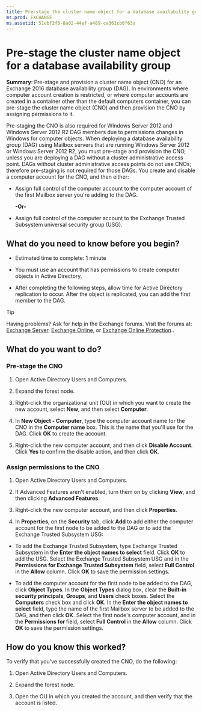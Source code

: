 ```yaml
---
title: Pre-stage the cluster name object for a database availability group
ms.prod: EXCHANGE
ms.assetid: 51ebf2f6-8a02-44ef-a489-ca361cb0f63a
---
```



# Pre-stage the cluster name object for a database availability group
 **Summary**: Pre-stage and provision a cluster name object (CNO) for an Exchange 2016 database availability group (DAG).
In environments where computer account creation is restricted, or where computer accounts are created in a container other than the default computers container, you can pre-stage the cluster name object (CNO) and then provision the CNO by assigning permissions to it.
  
    
    

Pre-staging the CNO is also required for Windows Server 2012 and Windows Server 2012 R2 DAG members due to permissions changes in Windows for computer objects. When deploying a database availability group (DAG) using Mailbox servers that are running Windows Server 2012 or Windows Server 2012 R2, you must pre-stage and provision the CNO, unless you are deploying a DAG without a cluster administrative access point. DAGs without cluster administrative access points do not use CNOs; therefore pre-staging is not required for those DAGs.
You create and disable a computer account for the CNO, and then either:
  
    
    


- Assign full control of the computer account to the computer account of the first Mailbox server you're adding to the DAG.
    
    **-Or-**
    
  
- Assign full control of the computer account to the Exchange Trusted Subsystem universal security group (USG).
    
  

## What do you need to know before you begin?


- Estimated time to complete: 1 minute
    
  
- You must use an account that has permissions to create computer objects in Active Directory.
    
  
- After completing the following steps, allow time for Active Directory replication to occur. After the object is replicated, you can add the first member to the DAG.
    
  

> [!TIP]
> Having problems? Ask for help in the Exchange forums. Visit the forums at:  [Exchange Server](https://go.microsoft.com/fwlink/p/?linkId=60612),  [Exchange Online](https://go.microsoft.com/fwlink/p/?linkId=267542), or  [Exchange Online Protection](https://go.microsoft.com/fwlink/p/?linkId=285351).. 
  
    
    


## What do you want to do?


  
    
    

### Pre-stage the CNO


1. Open Active Directory Users and Computers.
    
  
2. Expand the forest node.
    
  
3. Right-click the organizational unit (OU) in which you want to create the new account, select **New**, and then select **Computer**.
    
  
4. In **New Object - Computer**, type the computer account name for the CNO in the **Computer name** box. This is the name that you'll use for the DAG. Click **OK** to create the account.
    
  
5. Right-click the new computer account, and then click **Disable Account**. Click **Yes** to confirm the disable action, and then click **OK**.
    
  

### Assign permissions to the CNO


1. Open Active Directory Users and Computers.
    
  
2. If Advanced Features aren't enabled, turn them on by clicking **View**, and then clicking **Advanced Features**.
    
  
3. Right-click the new computer account, and then click **Properties**.
    
  
4. In **<Computer Name> Properties**, on the **Security** tab, click **Add** to add either the computer account for the first node to be added to the DAG or to add the Exchange Trusted Subsystem USG:
    
  - To add the Exchange Trusted Subsystem, type Exchange Trusted Subsystem in the **Enter the object names to select** field. Click **OK** to add the USG. Select the Exchange Trusted Subsystem USG and in the **Permissions for Exchange Trusted Subsystem** field, select **Full Control** in the **Allow** column. Click **OK** to save the permission settings.
    
  
  - To add the computer account for the first node to be added to the DAG, click **Object Types**. In the **Object Types** dialog box, clear the **Built-in security principals**, **Groups**, and **Users** check boxes. Select the **Computers** check box and click **OK**. In the **Enter the object names to select** field, type the name of the first Mailbox server to be added to the DAG, and then click **OK**. Select the first node's computer account, and in the **Permissions for <NodeName>** field, select **Full Control** in the **Allow** column. Click **OK** to save the permission settings.
    
  

## How do you know this worked?

To verify that you've successfully created the CNO, do the following:
  
    
    

1. Open Active Directory Users and Computers.
    
  
2. Expand the forest node.
    
  
3. Open the OU in which you created the account, and then verify that the account is listed.
    
  

